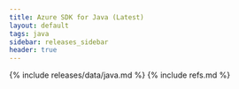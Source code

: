 ```yaml
---
title: Azure SDK for Java (Latest)
layout: default
tags: java
sidebar: releases_sidebar
header: true
---
```

{% include releases/data/java.md %}
{% include refs.md %}
